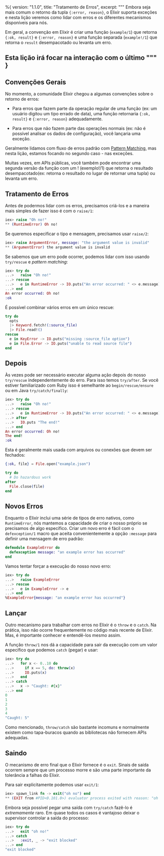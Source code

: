 %{
  version: "1.1.0",
  title: "Tratamento de Erros",
  excerpt: """
  Embora seja mais comum o retorno da tupla `{:error, reason}`, o Elixir suporta exceções e nesta lição veremos como lidar com erros e os diferentes mecanismos disponíveis para nós.

  Em geral, a convenção em Elixir é criar uma função (`example/1`) que retorna `{:ok, result}` e `{:error, reason}` e uma função separada (`example!/1`) que retorna o `result` desempacotado ou levanta um erro.

Esta lição irá focar na interação com o último
  """
}
---

## Convenções Gerais

No momento, a comunidade Elixir chegou a algumas convenções sobre o retorno de erros:

* Para erros que fazem parte da operação regular de uma função (ex: um usuário digitou um tipo errado de data), uma função retornaria `{:ok, result}` e `{:error, reason}` adequadamente.

* Para erros que não fazem parte das operações normais (ex: não é possível analisar os dados de configuração), você lançaria uma exceção.

Geralmente lidamos com fluxo de erros padrão com [Pattern Matching](/pt/lessons/basics/pattern_matching), mas nesta lição, estamos focando no segundo caso - nas exceções.

Muitas vezes, em APIs públicas, você também pode encontrar uma segunda versão da função com um ! (exemplo!/1) que retorna o resultado desempacotado(ex: retorna o resultado no lugar de retornar uma tupla) ou levanta um erro.

## Tratamento de Erros

Antes de podermos lidar com os erros, precisamos criá-los e a maneira mais simples de fazer isso é com o `raise/1`:

```elixir
iex> raise "Oh no!"
** (RuntimeError) Oh no!
```

Se queremos especificar o tipo e mensagem, precisamos usar `raise/2`:

```elixir
iex> raise ArgumentError, message: "the argument value is invalid"
** (ArgumentError) the argument value is invalid
```

Se sabemos que um erro pode ocorrer, podemos lidar com isso usando `try/rescue` e *pattern matching*:

```elixir
iex> try do
...>   raise "Oh no!"
...> rescue
...>   e in RuntimeError -> IO.puts("An error occurred: " <> e.message)
...> end
An error occurred: Oh no!
:ok
```

É possível combinar vários erros em um único rescue:

```elixir
try do
  opts
  |> Keyword.fetch!(:source_file)
  |> File.read!()
rescue
  e in KeyError -> IO.puts("missing :source_file option")
  e in File.Error -> IO.puts("unable to read source file")
end
```

## Depois

Às vezes pode ser necessário executar alguma ação depois do nosso `try/rescue` independentemente do erro. Para isso temos `try/after`. Se você estiver familiarizado com Ruby isso é semelhante ao `begin/rescue/ensure` ou em Java `try/catch/finally`:

```elixir
iex> try do
...>   raise "Oh no!"
...> rescue
...>   e in RuntimeError -> IO.puts("An error occurred: " <> e.message)
...> after
...>   IO.puts "The end!"
...> end
An error occurred: Oh no!
The end!
:ok
```

Esta é geralmente mais usada com arquivos ou conexões que devem ser fechados:

```elixir
{:ok, file} = File.open("example.json")

try do
  # Do hazardous work
after
  File.close(file)
end
```

## Novos Erros

Enquanto o Elixir inclui uma série de tipos de erro nativos, como `RuntimeError`, nós mantemos a capacidade de criar o nosso próprio se precisamos de algo específico. Criar um novo erro é fácil com o `defexception/1` macro que aceita convenientemente a opção `:message` para definir uma mensagem de erro padrão:

```elixir
defmodule ExampleError do
  defexception message: "an example error has occurred"
end
```

Vamos tentar forçar a execução do nosso novo erro:

```elixir
iex> try do
...>   raise ExampleError
...> rescue
...>   e in ExampleError -> e
...> end
%ExampleError{message: "an example error has occurred"}
```

## Lançar

Outro mecanismo para trabalhar com erros no Elixir é o `throw` e o `catch`. Na prática, isso não ocorre frequentemente no código mais recente de Elixir. Mas, é importante conhecer e entendê-los mesmo assim.

A função `throw/1` nos dá a capacidade para sair da execução com um valor específico que podemos `catch` (pegar) e usar:

```elixir
iex> try do
...>   for x <- 0..10 do
...>     if x == 5, do: throw(x)
...>     IO.puts(x)
...>   end
...> catch
...>   x -> "Caught: #{x}"
...> end
0
1
2
3
4
"Caught: 5"
```

Como mencionado, `throw/catch` são bastante incomuns e normalmente existem como tapa-buracos quando as bibliotecas não fornecem APIs adequadas.

## Saindo

O mecanismo de erro final que o Elixir fornece é o `exit`. Sinais de saída ocorrem sempre que um processo morre e são uma parte importante da tolerância a falhas do Elixir.

Para sair explicitamente podemos usar `exit/1`:

```elixir
iex> spawn_link fn -> exit("oh no") end
** (EXIT from #PID<0.101.0>) evaluator process exited with reason: "oh no"
```

Embora seja possível pegar uma saída com `try/catch` fazê-lo é *extremamente* raro. Em quase todos os casos é vantajoso deixar o supervisor controlar a saída do processo:

```elixir
iex> try do
...>   exit "oh no!"
...> catch
...>   :exit, _ -> "exit blocked"
...> end
"exit blocked"
```
